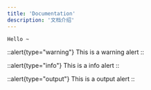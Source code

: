 ```yaml
---
title: 'Documentation'
description: '文档介绍'
---
```


```bash
Hello ~
```

::alert{type="warning"}
This is a warning alert
::

::alert{type="info"}
This is a info alert
::

::alert{type="output"}
This is a output alert
::
